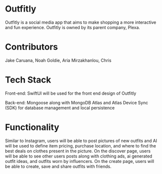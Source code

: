 # Outfitly
Outfitly is a social media app that aims to make shopping a more interactive and fun experience. Outfitly is owned by its parent company, Plexa.

# Contributors
Jake Caruana, Noah Goldie, Aria Mirzakhanlou, Chris 

# Tech Stack
Front-end: SwiftUI will be used for the front end design of Outfitly

Back-end: Mongoose along with MongoDB Atlas and Atlas Device Sync (SDK) for database management and local persistence

# Functionality
Similar to Instagram, users will be able to post pictures of new outfits and AI will be used to define item pricing, purchase location, and where to find the best deals on clothes present in the picture.
On the discover page, users will be able to see other users posts along with clothing ads, ai generated outfit ideas, and outfits worn by influencers.
On the create page, users will be able to create, save and share outfits with friends.
